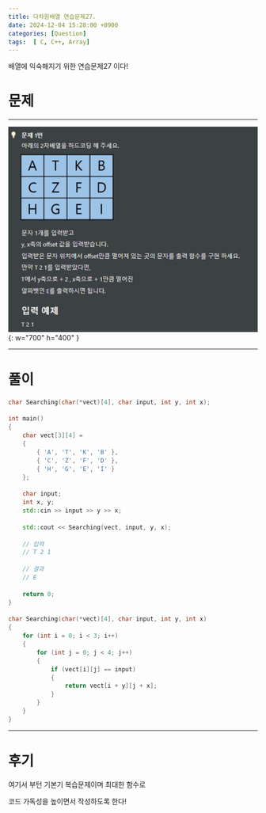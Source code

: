 ```yaml
---
title: 다차원배열 연습문제27.
date: 2024-12-04 15:28:00 +0900
categories: [Question]  
tags:  [ C, C++, Array]
---
```


배열에 익숙해지기 위한 연습문제27 이다!

# 문제   
---------------------------------------
![Desktop View](/assets/img/Array26.png){: w="700" h="400" }

---------------------------------------

# 풀이

```c++
char Searching(char(*vect)[4], char input, int y, int x);

int main()
{
    char vect[3][4] =
    {
        { 'A', 'T', 'K', 'B' },
        { 'C', 'Z', 'F', 'D' },
        { 'H', 'G', 'E', 'I' }
    };
    
    char input;
    int x, y;
    std::cin >> input >> y >> x;
    
    std::cout << Searching(vect, input, y, x);
    
    // 입력
    // T 2 1

    // 결과
    // E

    return 0;
}

char Searching(char(*vect)[4], char input, int y, int x)
{	
    for (int i = 0; i < 3; i++)
    {
        for (int j = 0; j < 4; j++)
        {
            if (vect[i][j] == input)
            {
                return vect[i + y][j + x];
            }
        }
    }
}
```
---------------------------------------

# 후기

여기서 부턴 기본기 복습문제이며 최대한 함수로

코드 가독성을 높이면서 작성하도록 한다!

